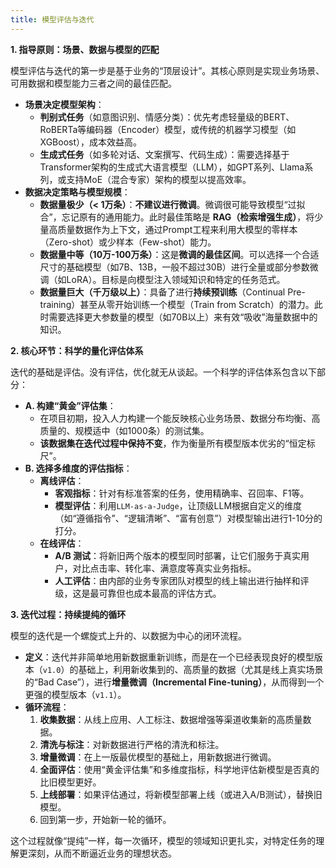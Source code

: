 ```yaml
---
title: 模型评估与迭代
---
```


**1. 指导原则：场景、数据与模型的匹配**

模型评估与迭代的第一步是基于业务的“顶层设计”。其核心原则是实现业务场景、可用数据和模型能力三者之间的最佳匹配。

+ **场景决定模型架构**：
    - **判别式任务**（如意图识别、情感分类）：优先考虑轻量级的BERT、RoBERTa等编码器（Encoder）模型，或传统的机器学习模型（如XGBoost），成本效益高。
    - **生成式任务**（如多轮对话、文案撰写、代码生成）：需要选择基于Transformer架构的生成式大语言模型（LLM），如GPT系列、Llama系列，或支持MoE（混合专家）架构的模型以提高效率。
+ **数据决定策略与模型规模**：
    - **数据量极少（< 1万条）**：**不建议进行微调**。微调很可能导致模型“过拟合”，忘记原有的通用能力。此时最佳策略是 **RAG（检索增强生成）**，将少量高质量数据作为上下文，通过Prompt工程来利用大模型的零样本（Zero-shot）或少样本（Few-shot）能力。
    - **数据量中等（10万-100万条）**：这是**微调的最佳区间**。可以选择一个合适尺寸的基础模型（如7B、13B，一般不超过30B）进行全量或部分参数微调（如LoRA）。目标是向模型注入领域知识和特定的任务范式。
    - **数据量巨大（千万级以上）**：具备了进行**持续预训练**（Continual Pre-training）甚至从零开始训练一个模型（Train from Scratch）的潜力。此时需要选择更大参数量的模型（如70B以上）来有效“吸收”海量数据中的知识。

**2. 核心环节：科学的量化评估体系**

迭代的基础是评估。没有评估，优化就无从谈起。一个科学的评估体系包含以下部分：

+ **A. 构建“黄金”评估集**：
    - 在项目初期，投入人力构建一个能反映核心业务场景、数据分布均衡、高质量的、规模适中（如1000条）的测试集。
    - **该数据集在迭代过程中保持不变**，作为衡量所有模型版本优劣的“恒定标尺”。
+ **B. 选择多维度的评估指标**：
    - **离线评估**：
        * **客观指标**：针对有标准答案的任务，使用精确率、召回率、F1等。
        * **模型评估**：利用`LLM-as-a-Judge`，让顶级LLM根据自定义的维度（如“遵循指令”、“逻辑清晰”、“富有创意”）对模型输出进行1-10分的打分。
    - **在线评估**：
        * **A/B 测试**：将新旧两个版本的模型同时部署，让它们服务于真实用户，对比点击率、转化率、满意度等真实业务指标。
        * **人工评估**：由内部的业务专家团队对模型的线上输出进行抽样和评级，这是最可靠但也成本最高的评估方式。

**3. 迭代过程：持续提纯的循环**

模型的迭代是一个螺旋式上升的、以数据为中心的闭环流程。

+ **定义**：迭代并非简单地用新数据重新训练，而是在一个已经表现良好的模型版本（`v1.0`）的基础上，利用新收集到的、高质量的数据（尤其是线上真实场景的“Bad Case”），进行**增量微调（Incremental Fine-tuning）**，从而得到一个更强的模型版本（`v1.1`）。
+ **循环流程**：
    1. **收集数据**：从线上应用、人工标注、数据增强等渠道收集新的高质量数据。
    2. **清洗与标注**：对新数据进行严格的清洗和标注。
    3. **增量微调**：在上一版最优模型的基础上，用新数据进行微调。
    4. **全面评估**：使用“黄金评估集”和多维度指标，科学地评估新模型是否真的比旧模型更好。
    5. **上线部署**：如果评估通过，将新模型部署上线（或进入A/B测试），替换旧模型。
    6. 回到第一步，开始新一轮的循环。

这个过程就像“提纯”一样，每一次循环，模型的领域知识更扎实，对特定任务的理解更深刻，从而不断逼近业务的理想状态。

